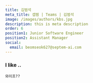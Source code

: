 ```yaml
---
title: 김범석
meta_title: 셉템 | Teams | 김범석
image: /images/authors/kbs.jpg
description: this is meta description
order: 6
position1: Junior Software Engineer
position2: Assistant Manager
social:
  email: beomseok627@septem-ai.com
---
```


### I like ..
  `와이프??`
